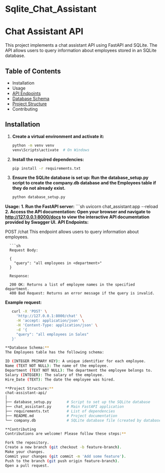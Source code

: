 # Sqlite_Chat_Assistant
# Chat Assistant API

This project implements a chat assistant API using FastAPI and SQLite. The API allows users to query information about employees stored in an SQLite database.

## Table of Contents

- Installation
- Usage
- [API Endpoints](#api-endpoints)
- [Database Schema](#database-schema)
- [Project Structure](#project-structure)
- Contributing

## Installation

1. **Create a virtual environment and activate it:**
   ```sh
   python -m venv venv
   venv\Scripts\activate  # On Windows
2. **Install the required dependencies:**
   ```sh
   pip install -r requirements.txt
3. **Ensure the SQLite database is set up: Run the database_setup.py script to create the company.db database and the Employees table if they do not already exist.**
   ```sh
   python database_setup.py

**Usage:**
       **1. Run the FastAPI server:**
       ```sh
       uvicorn chat_assistant:app --reload
       **2. Access the API documentation: Open your browser and navigate to 
            http://127.0.0.1:8000/docs to view the interactive API documentation provided by 
            Swagger UI.**
**API Endpoints:**

POST /chat
This endpoint allows users to query information about employees.

      ```sh
      Request Body:
      
      {
        "query": "all employees in <department>"
      }
      
      Response:
      
      200 OK: Returns a list of employee names in the specified department.
      400 Bad Request: Returns an error message if the query is invalid.

**Example request:**
   ```sh
      curl -X 'POST' \
        'http://127.0.0.1:8000/chat' \
        -H 'accept: application/json' \
        -H 'Content-Type: application/json' \
        -d '{
        "query": "all employees in Sales"
      }'

**Database Schema:**
The Employees table has the following schema:

ID (INTEGER PRIMARY KEY): A unique identifier for each employee.
Name (TEXT NOT NULL): The name of the employee.
Department (TEXT NOT NULL): The department the employee belongs to.
Salary (INTEGER): The salary of the employee.
Hire_Date (TEXT): The date the employee was hired.

**Project Structure:**
chat-assistant-api/
│
├── database_setup.py       # Script to set up the SQLite database
├── chat_assistant.py       # Main FastAPI application
├── requirements.txt        # List of dependencies
├── README.md               # Project documentation
└── company.db              # SQLite database file (created by database_setup.py)

**Contributing
Contributions are welcome! Please follow these steps:**

Fork the repository.
Create a new branch (git checkout -b feature-branch).
Make your changes.
Commit your changes (git commit -m 'Add some feature').
Push to the branch (git push origin feature-branch).
Open a pull request.
